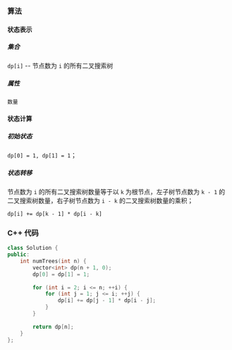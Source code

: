 ### 算法

#### 状态表示

##### 集合

`dp[i]` -- 节点数为 `i` 的所有二叉搜索树

##### 属性

`数量`

#### 状态计算

##### 初始状态

`dp[0] = 1, dp[1] = 1`；

##### 状态转移

节点数为 `i` 的所有二叉搜索树数量等于以 `k` 为根节点，左子树节点数为 `k - 1` 的二叉搜索树数量，右子树节点数为 `i - k` 的二叉搜索树数量的乘积；

`dp[i] += dp[k - 1] * dp[i - k]`

### C++ 代码
```c++
class Solution {
public:
    int numTrees(int n) {
        vector<int> dp(n + 1, 0);
        dp[0] = dp[1] = 1;
        
        for (int i = 2; i <= n; ++i) {
            for (int j = 1; j <= i; ++j) {
                dp[i] += dp[j - 1] * dp[i - j];
            }
        }
        
        return dp[n];
    }
};
```
